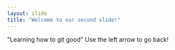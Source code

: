 ```yaml
---
layout: slide
title: "Welcome to our second slide!"
---
```

"Learning how to git good"
Use the left arrow to go back!
